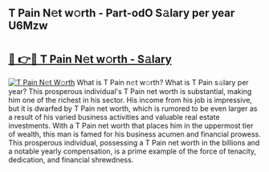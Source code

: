 ## T Pain N𝚎t w𝚘rth - Part-odO S𝚊lary per year U6Mzw

# <h2><a href="http://gc0q4k.nevu.top/?p=T+Pain">🔗 👉🔴 T Pain N𝚎t w𝚘rth - S𝚊lary</a></h2>

[![T Pain N𝚎t W𝚘rth](https://i.imgur.com/Oavwk0R.jpeg)](http://gc0q4k.nevu.top/?p=T+Pain)
What is T Pain n𝚎t w𝚘rth? What is T Pain s𝚊lary per year?
This prosperous individual's T Pain net worth is substantial, making him one of the richest in his sector. His income from his job is impressive, but it is dwarfed by T Pain net worth, which is rumored to be even larger as a result of his varied business activities and valuable real estate investments. With a T Pain net worth that places him in the uppermost tier of wealth, this man is famed for his business acumen and financial prowess. This prosperous individual, possessing a T Pain net worth in the billions and a notable yearly compensation, is a prime example of the force of tenacity, dedication, and financial shrewdness.

